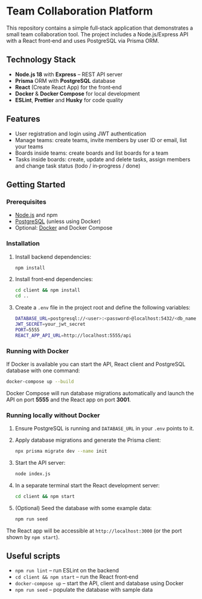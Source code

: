 # Team Collaboration Platform

This repository contains a simple full‑stack application that demonstrates a small team collaboration tool. The project includes a Node.js/Express API with a React front‑end and uses PostgreSQL via Prisma ORM.

## Technology Stack

- **Node.js 18** with **Express** – REST API server
- **Prisma** ORM with **PostgreSQL** database
- **React** (Create React App) for the front‑end
- **Docker** & **Docker Compose** for local development
- **ESLint**, **Prettier** and **Husky** for code quality

## Features

- User registration and login using JWT authentication
- Manage teams: create teams, invite members by user ID or email, list your teams
- Boards inside teams: create boards and list boards for a team
- Tasks inside boards: create, update and delete tasks, assign members and change task status (todo / in‑progress / done)

## Getting Started

### Prerequisites

- [Node.js](https://nodejs.org/) and npm
- [PostgreSQL](https://www.postgresql.org/) (unless using Docker)
- Optional: [Docker](https://www.docker.com/) and Docker Compose

### Installation

1. Install backend dependencies:
   ```bash
   npm install
   ```
2. Install front‑end dependencies:
   ```bash
   cd client && npm install
   cd ..
   ```
3. Create a `.env` file in the project root and define the following variables:
   ```bash
   DATABASE_URL=postgresql://<user>:<password>@localhost:5432/<db_name>
   JWT_SECRET=your_jwt_secret
   PORT=5555
   REACT_APP_API_URL=http://localhost:5555/api
   ```

### Running with Docker

If Docker is available you can start the API, React client and PostgreSQL database with one command:

```bash
docker-compose up --build
```

Docker Compose will run database migrations automatically and launch the API on port **5555** and the React app on port **3001**.

### Running locally without Docker

1. Ensure PostgreSQL is running and `DATABASE_URL` in your `.env` points to it.
2. Apply database migrations and generate the Prisma client:
   ```bash
   npx prisma migrate dev --name init
   ```
3. Start the API server:
   ```bash
   node index.js
   ```
4. In a separate terminal start the React development server:

   ```bash
   cd client && npm start
   ```

5. (Optional) Seed the database with some example data:
   ```bash
   npm run seed
   ```

The React app will be accessible at `http://localhost:3000` (or the port shown by `npm start`).

## Useful scripts

- `npm run lint` – run ESLint on the backend
- `cd client && npm start` – run the React front‑end
- `docker-compose up` – start the API, client and database using Docker
- `npm run seed` – populate the database with sample data
